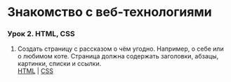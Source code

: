 # Знакомство с веб-технологиями

### Урок 2. HTML, CSS

1. Создать страницу с рассказом о чём угодно. Например, о себе или о любимом коте.
   Страница должна содержать заголовки, абзацы, картинки, списки и ссылки.  
   [HTML](https://github.com/4ephb/IntroWebTech/tree/main/HW02/index.html) | 
   [CSS](https://github.com/4ephb/IntroWebTech/tree/main/HW02/style.css)
